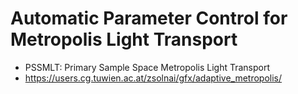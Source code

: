 # Automatic Parameter Control for Metropolis Light Transport 

- PSSMLT: Primary Sample Space Metropolis Light Transport
- https://users.cg.tuwien.ac.at/zsolnai/gfx/adaptive_metropolis/
